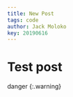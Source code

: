 ```yaml
---
title: New Post
tags: code
author: Jack Moloko
key: 20190616
---
```


# Test post

danger {:.warning}
